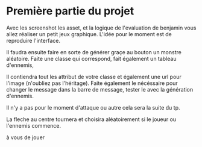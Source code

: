 # Première partie du projet

Avec les screenshot les asset, et la logique de l'evaluation de benjamin 
vous allez réaliser un petit jeux graphique.
L'idée pour le moment est de reproduire l'interface.

Il faudra ensuite faire en sorte de générer graçe au bouton un monstre aléatoire.
Faite une classe qui correspond, fait également un tableau d'ennemis,

Il contiendra tout les attribut de votre classe et également une url pour l'image (n'oubliez pas l'héritage).
Faite également le nécéssaire pour changer le message dans la barre de message, tester le avec la génération d'ennemis. 

Il n'y a pas pour le moment d'attaque ou autre cela sera la suite du tp.

La fleche au centre tournera et choisira aléatoirement si le joueur ou l'ennemis commence.

à vous de jouer
